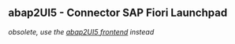 ## abap2UI5 - Connector SAP Fiori Launchpad


_obsolete, use the [abap2UI5 frontend](https://github.com/abap2UI5/frontend) instead_
